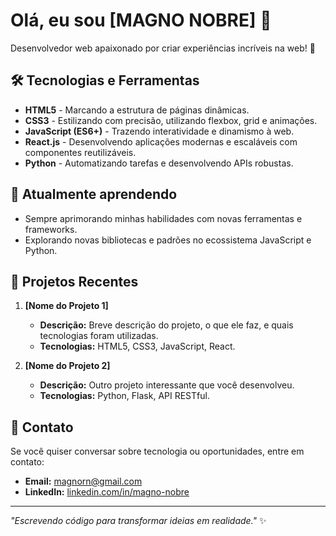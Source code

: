 # Olá, eu sou [MAGNO NOBRE] 👋

Desenvolvedor web apaixonado por criar experiências incríveis na web! 🚀

## 🛠 Tecnologias e Ferramentas

- **HTML5** - Marcando a estrutura de páginas dinâmicas.
- **CSS3** - Estilizando com precisão, utilizando flexbox, grid e animações.
- **JavaScript (ES6+)** - Trazendo interatividade e dinamismo à web.
- **React.js** - Desenvolvendo aplicações modernas e escaláveis com componentes reutilizáveis.
- **Python** - Automatizando tarefas e desenvolvendo APIs robustas.

## 🌱 Atualmente aprendendo

- Sempre aprimorando minhas habilidades com novas ferramentas e frameworks.
- Explorando novas bibliotecas e padrões no ecossistema JavaScript e Python.

## 💼 Projetos Recentes

1. **[Nome do Projeto 1]**
   - **Descrição:** Breve descrição do projeto, o que ele faz, e quais tecnologias foram utilizadas.
   - **Tecnologias:** HTML5, CSS3, JavaScript, React.

2. **[Nome do Projeto 2]**
   - **Descrição:** Outro projeto interessante que você desenvolveu.
   - **Tecnologias:** Python, Flask, API RESTful.

## 💬 Contato

Se você quiser conversar sobre tecnologia ou oportunidades, entre em contato:

- **Email:** [magnorn@gmail.com](mailto:magnorn@gmail.com)
- **LinkedIn:** [linkedin.com/in/magno-nobre](https://www.linkedin.com/in/magno-nobre)

---

_"Escrevendo código para transformar ideias em realidade."_ ✨
